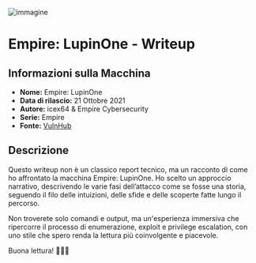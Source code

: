
![immagine](https://github.com/user-attachments/assets/5d9ccccf-104d-46a5-8600-7e90a1a94fa6)

# Empire: LupinOne - Writeup

## Informazioni sulla Macchina

- **Nome:** Empire: LupinOne  
- **Data di rilascio:** 21 Ottobre 2021  
- **Autore:** icex64 & Empire Cybersecurity  
- **Serie:** Empire  
- **Fonte:** [VulnHub]([https://www.vulnhub.com/](https://www.vulnhub.com/entry/empire-lupinone,750/))  

## Descrizione

Questo writeup non è un classico report tecnico, ma un racconto di come ho affrontato la macchina Empire: LupinOne. Ho scelto un approccio narrativo, descrivendo le varie fasi dell’attacco come se fosse una storia, seguendo il filo delle intuizioni, delle sfide e delle scoperte fatte lungo il percorso.

Non troverete solo comandi e output, ma un'esperienza immersiva che ripercorre il processo di enumerazione, exploit e privilege escalation, con uno stile che spero renda la lettura più coinvolgente e piacevole.

Buona lettura! 🕵🏼‍♂️


